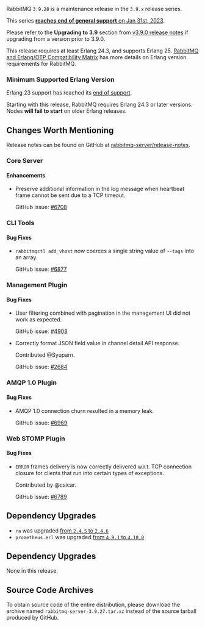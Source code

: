 RabbitMQ `3.9.28` is a maintenance release in the `3.9.x` release series.

This series [**reaches end of general support** on Jan 31st, 2023](https://rabbitmq.com/versions.html).

Please refer to the **Upgrading to 3.9** section from [v3.9.0 release notes](https://github.com/rabbitmq/rabbitmq-server/releases/tag/v3.9.0)
if upgrading from a version prior to 3.9.0.

This release requires at least Erlang 24.3, and supports Erlang 25.
[RabbitMQ and Erlang/OTP Compatibility Matrix](https://www.rabbitmq.com/which-erlang.html) has more details on Erlang version requirements for RabbitMQ.


### Minimum Supported Erlang Version

Erlang 23 support has reached its [end of support](https://www.rabbitmq.com/which-erlang.html).

Starting with this release, RabbitMQ requires Erlang 24.3 or later versions. Nodes **will fail to start** on older Erlang releases.

## Changes Worth Mentioning

Release notes can be found on GitHub at [rabbitmq-server/release-notes](https://github.com/rabbitmq/rabbitmq-server/tree/v3.9.x/release-notes).

### Core Server

#### Enhancements

 * Preserve additional information in the log message when heartbeat frame cannot
   be sent due to a TCP timeout.

   GitHub issue: [#6708](https://github.com/rabbitmq/rabbitmq-server/pull/6708)


### CLI Tools

#### Bug Fixes

 * `rabbitmqctl add_vhost` now coerces a single string value of `--tags` into an array.

   GitHub issue: [#6877](https://github.com/rabbitmq/rabbitmq-server/pull/6877)


### Management Plugin

#### Bug Fixes

 * User filtering combined with pagination in the management UI did not work as expected.

   GitHub issue: [#4908](https://github.com/rabbitmq/rabbitmq-server/issues/4908)

 * Correctly format JSON field value in channel detail API response.

   Contributed @Syuparn.

   GitHub issue: [#2684](https://github.com/rabbitmq/rabbitmq-server/issues/2684)


### AMQP 1.0 Plugin

#### Bug Fixes

 * AMQP 1.0 connection churn resulted in a memory leak.

   GitHub issue: [#6969](https://github.com/rabbitmq/rabbitmq-server/issues/6969)


### Web STOMP Plugin

#### Bug Fixes

 * `ERROR` frames delivery is now correctly delivered w.r.t. TCP connection closure for clients that run into
   certain types of exceptions.

   Contributed by @csicar.

   GitHub issue: [#6789](https://github.com/rabbitmq/rabbitmq-server/pull/6789)

## Dependency Upgrades

 * `ra` was upgraded [from `2.4.5` to `2.4.6`](https://github.com/rabbitmq/ra/releases)
 * `prometheus.erl` was upgraded [from `4.9.1` to `4.10.0`](https://github.com/deadtrickster/prometheus.erl/tags)


## Dependency Upgrades

None in this release.


## Source Code Archives

To obtain source code of the entire distribution, please download the archive named `rabbitmq-server-3.9.27.tar.xz`
instead of the source tarball produced by GitHub.
